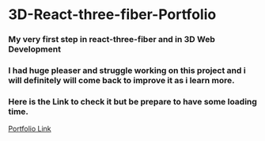 # 3D-React-three-fiber-Portfolio

### My very first step in react-three-fiber and in 3D Web Development




### I had huge pleaser and struggle working on this project and i will definitely will come back to improve it as i learn more.

### Here is the Link to check it but be prepare to have some loading time.

[ Portfolio Link ](https://nedyalko.netlify.app "React-three-fiber")